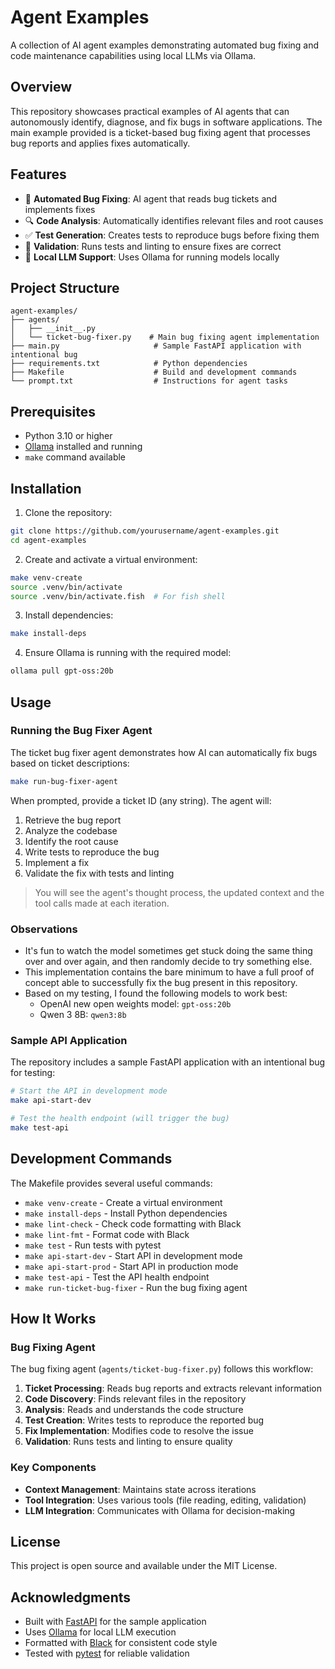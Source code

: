 # Agent Examples

A collection of AI agent examples demonstrating automated bug fixing and code maintenance capabilities using local LLMs via Ollama.

## Overview

This repository showcases practical examples of AI agents that can autonomously identify, diagnose, and fix bugs in software applications. The main example provided is a ticket-based bug fixing agent that processes bug reports and applies fixes automatically.

## Features

- 🐛 **Automated Bug Fixing**: AI agent that reads bug tickets and implements fixes
- 🔍 **Code Analysis**: Automatically identifies relevant files and root causes
- ✅ **Test Generation**: Creates tests to reproduce bugs before fixing them
- 🔧 **Validation**: Runs tests and linting to ensure fixes are correct
- 🤖 **Local LLM Support**: Uses Ollama for running models locally

## Project Structure

```
agent-examples/
├── agents/
│   ├── __init__.py
│   └── ticket-bug-fixer.py    # Main bug fixing agent implementation
├── main.py                     # Sample FastAPI application with intentional bug
├── requirements.txt            # Python dependencies
├── Makefile                    # Build and development commands
└── prompt.txt                  # Instructions for agent tasks
```

## Prerequisites

- Python 3.10 or higher
- [Ollama](https://ollama.ai/) installed and running
- `make` command available

## Installation

1. Clone the repository:
```bash
git clone https://github.com/yourusername/agent-examples.git
cd agent-examples
```

2. Create and activate a virtual environment:
```bash
make venv-create
source .venv/bin/activate
source .venv/bin/activate.fish  # For fish shell
```

3. Install dependencies:
```bash
make install-deps
```

4. Ensure Ollama is running with the required model:
```bash
ollama pull gpt-oss:20b
```

## Usage

### Running the Bug Fixer Agent

The ticket bug fixer agent demonstrates how AI can automatically fix bugs based on ticket descriptions:

```bash
make run-bug-fixer-agent
```

When prompted, provide a ticket ID (any string). The agent will:
1. Retrieve the bug report
2. Analyze the codebase
3. Identify the root cause
4. Write tests to reproduce the bug
5. Implement a fix
6. Validate the fix with tests and linting

> You will see the agent's thought process, the updated context and the tool calls made at each iteration.

### Observations
- It's fun to watch the model sometimes get stuck doing the same thing over and over again, and then randomly decide to try something else.
- This implementation contains the bare minimum to have a full proof of concept able to successfully fix the bug present in this repository.
- Based on my testing, I found the following models to work best:
    - OpenAI new open weights model: `gpt-oss:20b`
    - Qwen 3 8B: `qwen3:8b`

### Sample API Application

The repository includes a sample FastAPI application with an intentional bug for testing:

```bash
# Start the API in development mode
make api-start-dev

# Test the health endpoint (will trigger the bug)
make test-api
```

## Development Commands

The Makefile provides several useful commands:

- `make venv-create` - Create a virtual environment
- `make install-deps` - Install Python dependencies
- `make lint-check` - Check code formatting with Black
- `make lint-fmt` - Format code with Black
- `make test` - Run tests with pytest
- `make api-start-dev` - Start API in development mode
- `make api-start-prod` - Start API in production mode
- `make test-api` - Test the API health endpoint
- `make run-ticket-bug-fixer` - Run the bug fixing agent

## How It Works

### Bug Fixing Agent

The bug fixing agent (`agents/ticket-bug-fixer.py`) follows this workflow:

1. **Ticket Processing**: Reads bug reports and extracts relevant information
2. **Code Discovery**: Finds relevant files in the repository
3. **Analysis**: Reads and understands the code structure
4. **Test Creation**: Writes tests to reproduce the reported bug
5. **Fix Implementation**: Modifies code to resolve the issue
6. **Validation**: Runs tests and linting to ensure quality

### Key Components

- **Context Management**: Maintains state across iterations
- **Tool Integration**: Uses various tools (file reading, editing, validation)
- **LLM Integration**: Communicates with Ollama for decision-making

## License

This project is open source and available under the MIT License.

## Acknowledgments

- Built with [FastAPI](https://fastapi.tiangolo.com/) for the sample application
- Uses [Ollama](https://ollama.ai/) for local LLM execution
- Formatted with [Black](https://github.com/psf/black) for consistent code style
- Tested with [pytest](https://pytest.org/) for reliable validation

